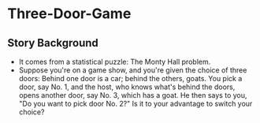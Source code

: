 # Three-Door-Game
## Story Background
- It comes from a statistical puzzle: The Monty Hall problem.
- Suppose you're on a game show, and you're given the choice of three doors: Behind one door is a car; behind the others, goats. You pick a door, say No. 1, and the host, who knows what's behind the doors, opens another door, say No. 3, which has a goat. He then says to you, "Do you want to pick door No. 2?" Is it to your advantage to switch your choice?
